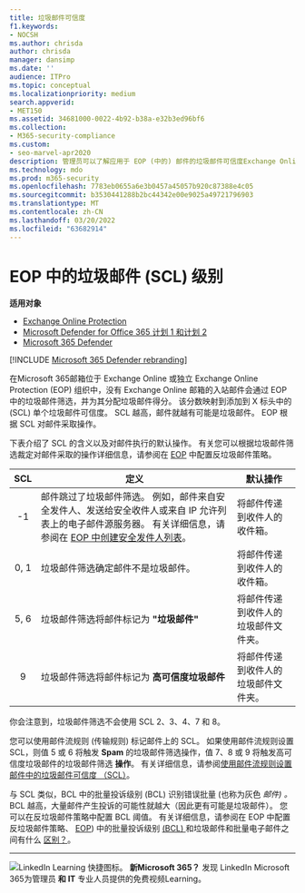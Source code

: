 ```yaml
---
title: 垃圾邮件可信度
f1.keywords:
- NOCSH
ms.author: chrisda
author: chrisda
manager: dansimp
ms.date: ''
audience: ITPro
ms.topic: conceptual
ms.localizationpriority: medium
search.appverid:
- MET150
ms.assetid: 34681000-0022-4b92-b38a-e32b3ed96bf6
ms.collection:
- M365-security-compliance
ms.custom:
- seo-marvel-apr2020
description: 管理员可以了解应用于 EOP (中的) 邮件的垃圾邮件可信度Exchange Online Protection (SCL) 。
ms.technology: mdo
ms.prod: m365-security
ms.openlocfilehash: 7783eb0655a6e3b0457a45057b920c87388e4c05
ms.sourcegitcommit: b3530441288b2bc44342e00e9025a49721796903
ms.translationtype: MT
ms.contentlocale: zh-CN
ms.lasthandoff: 03/20/2022
ms.locfileid: "63682914"
---
```

# <a name="spam-confidence-level-scl-in-eop"></a>EOP 中的垃圾邮件 (SCL) 级别

**适用对象**
- [Exchange Online Protection](exchange-online-protection-overview.md)
- [Microsoft Defender for Office 365 计划 1 和计划 2](defender-for-office-365.md)
- [Microsoft 365 Defender](../defender/microsoft-365-defender.md)

[!INCLUDE [Microsoft 365 Defender rebranding](../includes/microsoft-defender-for-office.md)]

在Microsoft 365邮箱位于 Exchange Online 或独立 Exchange Online Protection (EOP) 组织中，没有 Exchange Online 邮箱的入站邮件会通过 EOP 中的垃圾邮件筛选，并为其分配垃圾邮件得分。 该分数映射到添加到 X 标头中的 (SCL) 单个垃圾邮件可信度。 SCL 越高，邮件就越有可能是垃圾邮件。 EOP 根据 SCL 对邮件采取操作。

下表介绍了 SCL 的含义以及对邮件执行的默认操作。 有关您可以根据垃圾邮件筛选裁定对邮件采取的操作详细信息，请参阅在 [EOP](configure-your-spam-filter-policies.md) 中配置反垃圾邮件策略。

|SCL|定义|默认操作|
|:---:|---|---|
|-1|邮件跳过了垃圾邮件筛选。 例如，邮件来自安全发件人、发送给安全收件人或来自 IP 允许列表上的电子邮件源服务器。 有关详细信息，请参阅在 [EOP 中创建安全发件人列表](create-safe-sender-lists-in-office-365.md)。|将邮件传递到收件人的收件箱。|
|0, 1|垃圾邮件筛选确定邮件不是垃圾邮件。|将邮件传递到收件人的收件箱。|
|5, 6|垃圾邮件筛选将邮件标记为 **"垃圾邮件"**|将邮件传递到收件人的垃圾邮件文件夹。|
|9 |垃圾邮件筛选将邮件标记为 **高可信度垃圾邮件**|将邮件传递到收件人的垃圾邮件文件夹。|

你会注意到，垃圾邮件筛选不会使用 SCL 2、3、4、7 和 8。

您可以使用邮件流规则 (传输规则) 标记邮件上的 SCL。 如果使用邮件流规则设置 SCL，则值 5 或 6 将触发 **Spam** 的垃圾邮件筛选操作，值 7、8 或 9 将触发高可信度垃圾邮件的垃圾邮件筛选 **操作**。 有关详细信息，请参阅[使用邮件流规则设置邮件中的垃圾邮件可信度 （SCL）](/exchange/security-and-compliance/mail-flow-rules/use-rules-to-set-scl)。

与 SCL 类似，BCL 中的批量投诉级别 (BCL) 识别错误批量 (也称为灰色 _邮件) 。_ BCL 越高，大量邮件产生投诉的可能性就越大（因此更有可能是垃圾邮件）。 您可以在反垃圾邮件策略中配置 BCL 阈值。 有关详细信息，请参阅在 EOP 中配置反垃圾邮件策略、 [EOP](configure-your-spam-filter-policies.md)) 中的批量投诉级别 [ (BCL) ](bulk-complaint-level-values.md)和垃圾邮件和批量电子邮件之间有什么 [区别？](what-s-the-difference-between-junk-email-and-bulk-email.md)。

****

![LinkedIn Learning 快捷图标。](../../media/eac8a413-9498-4220-8544-1e37d1aaea13.png) **新Microsoft 365？** 发现 LinkedIn Microsoft 365为管理员 **和 IT** 专业人员提供的免费视频Learning。
